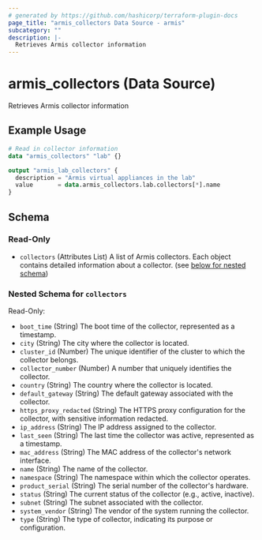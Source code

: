 ```yaml
---
# generated by https://github.com/hashicorp/terraform-plugin-docs
page_title: "armis_collectors Data Source - armis"
subcategory: ""
description: |-
  Retrieves Armis collector information
---
```


# armis_collectors (Data Source)

Retrieves Armis collector information

## Example Usage

```terraform
# Read in collector information
data "armis_collectors" "lab" {}

output "armis_lab_collectors" {
  description = "Armis virtual appliances in the lab"
  value       = data.armis_collectors.lab.collectors[*].name
}
```

<!-- schema generated by tfplugindocs -->
## Schema

### Read-Only

- `collectors` (Attributes List) A list of Armis collectors. Each object contains detailed information about a collector. (see [below for nested schema](#nestedatt--collectors))

<a id="nestedatt--collectors"></a>
### Nested Schema for `collectors`

Read-Only:

- `boot_time` (String) The boot time of the collector, represented as a timestamp.
- `city` (String) The city where the collector is located.
- `cluster_id` (Number) The unique identifier of the cluster to which the collector belongs.
- `collector_number` (Number) A number that uniquely identifies the collector.
- `country` (String) The country where the collector is located.
- `default_gateway` (String) The default gateway associated with the collector.
- `https_proxy_redacted` (String) The HTTPS proxy configuration for the collector, with sensitive information redacted.
- `ip_address` (String) The IP address assigned to the collector.
- `last_seen` (String) The last time the collector was active, represented as a timestamp.
- `mac_address` (String) The MAC address of the collector's network interface.
- `name` (String) The name of the collector.
- `namespace` (String) The namespace within which the collector operates.
- `product_serial` (String) The serial number of the collector's hardware.
- `status` (String) The current status of the collector (e.g., active, inactive).
- `subnet` (String) The subnet associated with the collector.
- `system_vendor` (String) The vendor of the system running the collector.
- `type` (String) The type of collector, indicating its purpose or configuration.
